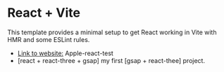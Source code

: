# React + Vite

This template provides a minimal setup to get React working in Vite with HMR and some ESLint rules.


-  [Link to website:](https://apple-react-test-1sez.vercel.app/) Apple-react-test
- [react + react-three + gsap] my first [gsap + react-thee] project.
